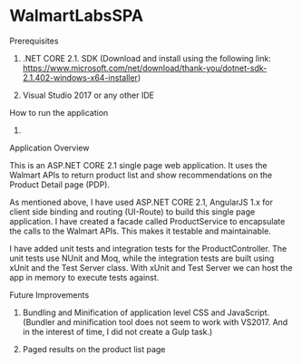 # WalmartLabsSPA

Prerequisites

1. .NET CORE 2.1. SDK (Download and install using the following link: https://www.microsoft.com/net/download/thank-you/dotnet-sdk-2.1.402-windows-x64-installer)

2. Visual Studio 2017 or any other IDE

How to run the application

1. 

Application Overview

This is an ASP.NET CORE 2.1 single page web application. It uses the Walmart APIs to return product list and show recommendations on the Product Detail page (PDP).

As mentioned above, I have used ASP.NET CORE 2.1, AngularJS 1.x for client side binding and routing (UI-Route) to build this single page application. I have created a facade called ProductService to encapsulate the calls to the Walmart APIs. This makes it testable and maintainable. 

I have added unit tests and integration tests for the ProductController. The unit tests use NUnit and Moq, while the integration tests are built using xUnit and the Test Server class. With xUnit and Test Server we can host the app in memory to execute tests against. 

Future Improvements

1. Bundling and Minification of application level CSS and JavaScript. (Bundler and minification tool does not seem to work with VS2017. And in the interest of time, I did not create a Gulp task.)

2. Paged results on the product list page
